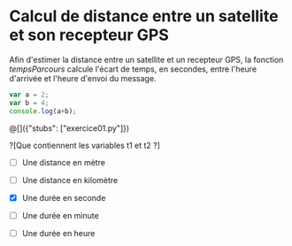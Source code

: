 # Calcul de distance entre un satellite et son recepteur GPS

Afin d'estimer la distance entre un satellite et un recepteur GPS, la fonction <i>tempsParcours</i> calcule l'écart de temps, en secondes, entre l'heure d'arrivée et l'heure d'envoi du message.
```javascript
var a = 2;
var b = 4;
console.log(a+b);
```

@[]({"stubs": ["exercice01.py"]})

?[Que contiennent les variables t1 et t2 ?]
-[ ] Une distance en mètre
-[ ] Une distance en kilomètre
-[x] Une durée en seconde
-[ ] Une durée en minute
-[ ] Une durée en heure



